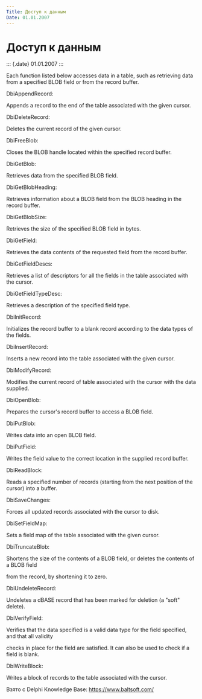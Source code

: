 ```yaml
---
Title: Доступ к данным
Date: 01.01.2007
---
```



Доступ к данным
===============

::: {.date}
01.01.2007
:::

Each function listed below accesses data in a table, such as retrieving
data from a specified BLOB field or from the record buffer.

DbiAppendRecord:

Appends a record to the end of the table associated with the given
cursor.

DbiDeleteRecord:

Deletes the current record of the given cursor.

DbiFreeBlob:

Closes the BLOB handle located within the specified record buffer.

DbiGetBlob:

Retrieves data from the specified BLOB field.

DbiGetBlobHeading:

Retrieves information about a BLOB field from the BLOB heading in the
record buffer.

DbiGetBlobSize:

Retrieves the size of the specified BLOB field in bytes.

DbiGetField:

Retrieves the data contents of the requested field from the record
buffer.

DbiGetFieldDescs:

Retrieves a list of descriptors for all the fields in the table
associated with the cursor.

DbiGetFieldTypeDesc:

Retrieves a description of the specified field type.

DbiInitRecord:

Initializes the record buffer to a blank record according to the data
types of the fields.

DbiInsertRecord:

Inserts a new record into the table associated with the given cursor.

DbiModifyRecord:

Modifies the current record of table associated with the cursor with the
data supplied.

DbiOpenBlob:

Prepares the cursor\'s record buffer to access a BLOB field.

DbiPutBlob:

Writes data into an open BLOB field.

DbiPutField:

Writes the field value to the correct location in the supplied record
buffer.

DbiReadBlock:

Reads a specified number of records (starting from the next position of
the cursor) into a buffer.

DbiSaveChanges:

Forces all updated records associated with the cursor to disk.

DbiSetFieldMap:

Sets a field map of the table associated with the given cursor.

DbiTruncateBlob:

Shortens the size of the contents of a BLOB field, or deletes the
contents of a BLOB field

from the record, by shortening it to zero.

DbiUndeleteRecord:

Undeletes a dBASE record that has been marked for deletion (a "soft"
delete).

DbiVerifyField:

Verifies that the data specified is a valid data type for the field
specified, and that all validity

checks in place for the field are satisfied. It can also be used to
check if a field is blank.

DbiWriteBlock:

Writes a block of records to the table associated with the cursor.

Взято с Delphi Knowledge Base: <https://www.baltsoft.com/>
